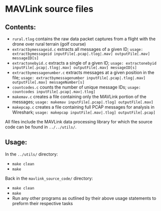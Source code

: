 # MAVLink source files

## Contents:

* `rural.tlog` contains the raw data packet captures from a flight with the drone over rural terrain (golf course)
* `extractbymessageid.c` extracts all messages of a given ID; `usage: extractbymessageid inputFile[.pcap|.tlog|.mav] outputFile[.mav] messageID[s]`
* `extractonebyid.c` extracts a single of a given ID; `usage: extractonebyid inputFile[.pcap|.tlog|.mav] outputFile[.mav] messageID[s]`
* `extractbymessagenumber.c` extracts messages at a given position in the file; `usage: extractbymessagenumber inputFile[.pcap|.tlog|.mav] outputFile[.mav] messageNumber[s]`
* `countcodes.c` counts the number of unique message IDs; `usage: countcodes inputFile[.pcap|.mav|.tlog]`
* `makemav.c` creates a file containing only the MAVLink portion of the messages; `usage: makemav inputFile[.pcap|.tlog] outputFile[.mav]`
* `makepcap.c` creates a file containing full PCAP messages for analysis in Wireshark; `usage: makepcap inputFile[.mav|.tlog] outputFile[.pcap]`

All files include the MAVLink data processing library for which the source code can be found in `../../utils/`.

## Usage:

In the `../utils/` directory:
* `make clean`
* `make`

Back in the `mavlink_source_code/` directory:
* `make clean`
* `make`
* Run any other programs as outlined by their above usage statements to preform their respective tasks

